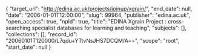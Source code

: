 {
  "target_url": "http://edina.ac.uk/projects/joinup/xgrain/", 
  "end_date": null, 
  "date": "2006-01-01T12:00:00", 
  "slug": 99964, 
  "publisher": "edina.ac.uk", 
  "open_access": true, 
  "npld": true, 
  "title": "EDINA Xgrain Project : cross-searching specialist databases for learning and teaching", 
  "subjects": [], 
  "collections": [], 
  "record_id": "20060101T120000/L7qdu+YTtvNsJHS7DCQM/A==", 
  "scope": "root", 
  "start_date": null
}

